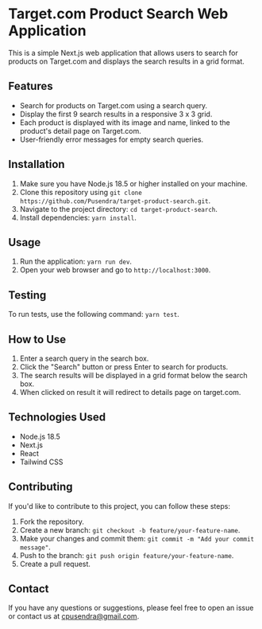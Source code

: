 # Target.com Product Search Web Application

This is a simple Next.js web application that allows users to search for products on Target.com and displays the search results in a grid format.

## Features

- Search for products on Target.com using a search query.
- Display the first 9 search results in a responsive 3 x 3 grid.
- Each product is displayed with its image and name, linked to the product's detail page on Target.com.
- User-friendly error messages for empty search queries.

## Installation

1. Make sure you have Node.js 18.5 or higher installed on your machine.
2. Clone this repository using `git clone https://github.com/Pusendra/target-product-search.git`.
3. Navigate to the project directory: `cd target-product-search`.
4. Install dependencies: `yarn install`.

## Usage

1. Run the application: `yarn run dev`.
2. Open your web browser and go to `http://localhost:3000`.

## Testing

To run tests, use the following command: `yarn test`.

## How to Use

1. Enter a search query in the search box.
2. Click the "Search" button or press Enter to search for products.
3. The search results will be displayed in a grid format below the search box.
4. When clicked on result it will redirect to details page on target.com.

## Technologies Used

- Node.js 18.5
- Next.js
- React
- Tailwind CSS

## Contributing

If you'd like to contribute to this project, you can follow these steps:

1. Fork the repository.
2. Create a new branch: `git checkout -b feature/your-feature-name`.
3. Make your changes and commit them: `git commit -m "Add your commit message"`.
4. Push to the branch: `git push origin feature/your-feature-name`.
5. Create a pull request.

## Contact

If you have any questions or suggestions, please feel free to open an issue or contact us at cpusendra@gmail.com.
